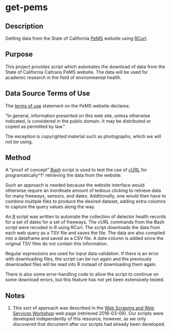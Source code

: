 # get-pems

## Description

Getting data from the State of California [PeMS](http://pems.dot.ca.gov) 
website using [RCurl](https://cran.r-project.org/web/packages/RCurl/index.html).

## Purpose

This project provides script which automates the download of data from the 
State of California Caltrans PeMS website. The data will be used for
academic research in the field of environmental health.

## Data Source Terms of Use

The [terms of use](http://pems.dot.ca.gov/?dnode=Help&content=help_tou) 
statement on the PeMS website declares:

"In general, information presented on this web site, unless otherwise indicated, 
is considered in the public domain. It may be distributed or copied as permitted 
by law."

The exception is copyrighted material such as photographs, which we will not
be using.

## Method

A "proof of concept" [Bash](https://www.gnu.org/software/bash/) script is used 
to test the use of [cURL](https://curl.haxx.se/) for programatically^1^ 
retrieving the data from the website. 

Such an approach is needed because the website interface would otherwise
require an inordinate amount of tedious clicking to retrieve data for
many freeways, sensors, and dates. Additionally, one would then have to 
combine multiple files to produce the desired dataset, adding extra columns
to capture the query values along the way. 

An [R](https://www.r-project.org/) script was written to automate the collection
of detector health records for a set of dates for a set of freeways. The cURL 
commands from the Bash script were recoded in R using RCurl. The script 
downloads the data from each web query as a TSV file and saves the file. The
data are also compiled into a dataframe and saved as a CSV file. A date column 
is added since the original TSV files do not contain this information.

Regular expressions are used for input data validation. If there is an error
with downloading files, the script can be run again and the previously
downloaded files will be read into R instead of downloading them again.

There is also some error-handling code to allow the script to continue on
some download errors, but this feature has not yet been extensively tested.

## Notes

1. This sort of approach was described in the 
[Web Scraping and Web Services Workshop](http://datascience.ucdavis.edu/NSFWorkshops/WebScraping/ScheduleOutline.html) 
web page (retrieved 2016-03-09). Our scripts were developed independently of 
this resource, however, as we only discovered that document after our scripts 
had already been developed.